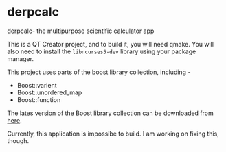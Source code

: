 # derpcalc
derpcalc- the multipurpose scientific calculator app

This is a QT Creator project, and to build it, you will need qmake.
You will also need to install the `libncurses5-dev` library using your package manager.

This project uses parts of the boost library collection, including -

* Boost::varient
* Boost::unordered_map
* Boost::function

The lates version of the Boost library collection can be downloaded from [here](http://boost.org).

Currently, this application is impossibe to build. I am working on fixing this, though.
